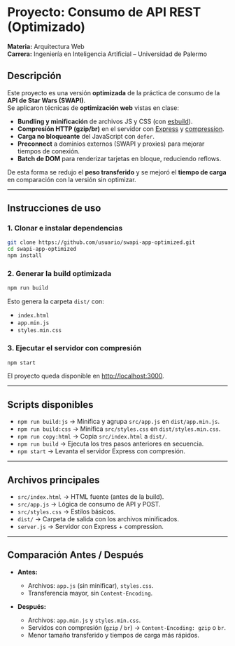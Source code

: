 # Proyecto: Consumo de API REST (Optimizado)

**Materia:** Arquitectura Web  
**Carrera:** Ingeniería en Inteligencia Artificial – Universidad de Palermo  

## Descripción
Este proyecto es una versión **optimizada** de la práctica de consumo de la **API de Star Wars (SWAPI)**.  
Se aplicaron técnicas de **optimización web** vistas en clase:

- **Bundling y minificación** de archivos JS y CSS (con [esbuild](https://esbuild.github.io/)).  
- **Compresión HTTP (gzip/br)** en el servidor con [Express](https://expressjs.com/) y [compression](https://www.npmjs.com/package/compression).  
- **Carga no bloqueante** del JavaScript con `defer`.  
- **Preconnect** a dominios externos (SWAPI y proxies) para mejorar tiempos de conexión.  
- **Batch de DOM** para renderizar tarjetas en bloque, reduciendo reflows.  

De esta forma se redujo el **peso transferido** y se mejoró el **tiempo de carga** en comparación con la versión sin optimizar.

---

## Instrucciones de uso

### 1. Clonar e instalar dependencias
```bash
git clone https://github.com/usuario/swapi-app-optimized.git
cd swapi-app-optimized
npm install
```

### 2. Generar la build optimizada
```bash
npm run build
```
Esto genera la carpeta `dist/` con:
- `index.html`  
- `app.min.js`  
- `styles.min.css`

### 3. Ejecutar el servidor con compresión
```bash
npm start
```
El proyecto queda disponible en [http://localhost:3000](http://localhost:3000).  

---

## Scripts disponibles

- `npm run build:js` → Minifica y agrupa `src/app.js` en `dist/app.min.js`.  
- `npm run build:css` → Minifica `src/styles.css` en `dist/styles.min.css`.  
- `npm run copy:html` → Copia `src/index.html` a `dist/`.  
- `npm run build` → Ejecuta los tres pasos anteriores en secuencia.  
- `npm start` → Levanta el servidor Express con compresión.  

---

## Archivos principales

- `src/index.html` → HTML fuente (antes de la build).  
- `src/app.js` → Lógica de consumo de API y POST.  
- `src/styles.css` → Estilos básicos.  
- `dist/` → Carpeta de salida con los archivos minificados.  
- `server.js` → Servidor con Express + compression.  

---

## Comparación Antes / Después

- **Antes:**  
  - Archivos: `app.js` (sin minificar), `styles.css`.  
  - Transferencia mayor, sin `Content-Encoding`.  

- **Después:**  
  - Archivos: `app.min.js` y `styles.min.css`.  
  - Servidos con compresión (`gzip` / `br`) → `Content-Encoding: gzip` o `br`.  
  - Menor tamaño transferido y tiempos de carga más rápidos.  